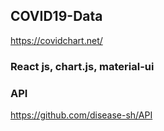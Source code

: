 ## COVID19-Data

https://covidchart.net/

### React js, chart.js, material-ui

### API

https://github.com/disease-sh/API
